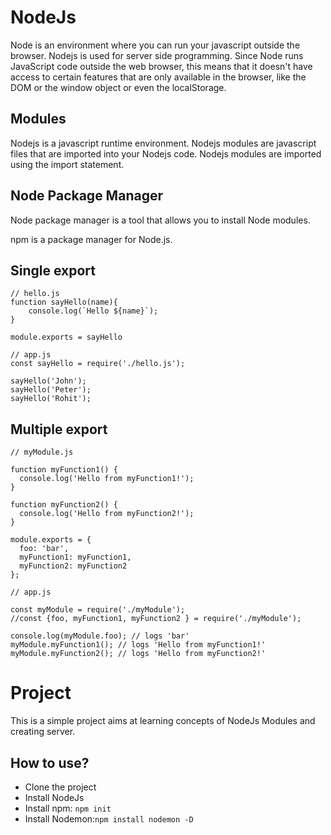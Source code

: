 # NodeJs

Node is an environment where you can run your javascript outside the browser. Nodejs is used for server side programming. Since Node runs JavaScript code outside the web browser, this means that it doesn't have access to certain features that are only available in the browser, like the DOM or the window object or even the localStorage.

## Modules

Nodejs is a javascript runtime environment. Nodejs modules are javascript files that are imported into your Nodejs code.
Nodejs modules are imported using the import statement.

## Node Package Manager

Node package manager is a tool that allows you to install Node modules.

npm is a package manager for Node.js.

## Single export

```
// hello.js
function sayHello(name){
    console.log(`Hello ${name}`);
}

module.exports = sayHello

```

```
// app.js
const sayHello = require('./hello.js');

sayHello('John');
sayHello('Peter');
sayHello('Rohit');

```

## Multiple export

```
// myModule.js

function myFunction1() {
  console.log('Hello from myFunction1!');
}

function myFunction2() {
  console.log('Hello from myFunction2!');
}

module.exports = {
  foo: 'bar',
  myFunction1: myFunction1,
  myFunction2: myFunction2
};

```

```
// app.js

const myModule = require('./myModule');
//const {foo, myFunction1, myFunction2 } = require('./myModule');

console.log(myModule.foo); // logs 'bar'
myModule.myFunction1(); // logs 'Hello from myFunction1!'
myModule.myFunction2(); // logs 'Hello from myFunction2!'

```

# Project

This is a simple project aims at learning concepts of NodeJs Modules and creating server.

## How to use?

- Clone the project
- Install NodeJs
- Install npm: `npm init`
- Install Nodemon:`npm install nodemon -D`
